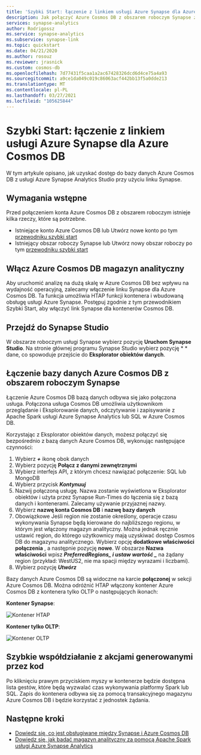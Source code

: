 ```yaml
---
title: 'Szybki Start: łączenie z linkiem usługi Azure Synapse dla Azure Cosmos DB'
description: Jak połączyć Azure Cosmos DB z obszarem roboczym Synapse za pomocą linku Synapse
services: synapse-analytics
author: Rodrigossz
ms.service: synapse-analytics
ms.subservice: synapse-link
ms.topic: quickstart
ms.date: 04/21/2020
ms.author: rosouz
ms.reviewer: jrasnick
ms.custom: cosmos-db
ms.openlocfilehash: 7d77431f5caa1a2ac67428326dcd6d4ce75a4a93
ms.sourcegitcommit: a9ce1da049c019c86063acf442bb13f5a0dde213
ms.translationtype: MT
ms.contentlocale: pl-PL
ms.lasthandoff: 03/27/2021
ms.locfileid: "105625844"
---
```

# <a name="quickstart-connect-to-azure-synapse-link-for-azure-cosmos-db"></a>Szybki Start: łączenie z linkiem usługi Azure Synapse dla Azure Cosmos DB

W tym artykule opisano, jak uzyskać dostęp do bazy danych Azure Cosmos DB z usługi Azure Synapse Analytics Studio przy użyciu linku Synapse. 

## <a name="prerequisites"></a>Wymagania wstępne

Przed połączeniem konta Azure Cosmos DB z obszarem roboczym istnieje kilka rzeczy, które są potrzebne.

* Istniejące konto Azure Cosmos DB lub Utwórz nowe konto po tym [przewodniku szybki start](../cosmos-db/how-to-manage-database-account.md)
* Istniejący obszar roboczy Synapse lub Utwórz nowy obszar roboczy po tym [przewodniku szybki start](./quickstart-create-workspace.md) 

## <a name="enable-azure-cosmos-db-analytical-store"></a>Włącz Azure Cosmos DB magazyn analityczny

Aby uruchomić analizę na dużą skalę w Azure Cosmos DB bez wpływu na wydajność operacyjną, zalecamy włączenie linku Synapse dla Azure Cosmos DB. Ta funkcja umożliwia HTAP funkcji kontenera i wbudowaną obsługę usługi Azure Synapse. Postępuj zgodnie z tym przewodnikiem Szybki Start, aby włączyć link Synapse dla kontenerów Cosmos DB.

## <a name="navigate-to-synapse-studio"></a>Przejdź do Synapse Studio

W obszarze roboczym usługi Synapse wybierz pozycję **Uruchom Synapse Studio**. Na stronie głównej programu Synapse Studio wybierz pozycję * * dane, co spowoduje przejście do **Eksplorator obiektów danych**.

## <a name="connect-an-azure-cosmos-db-database-to-a-synapse-workspace"></a>Łączenie bazy danych Azure Cosmos DB z obszarem roboczym Synapse

Łączenie Azure Cosmos DB bazą danych odbywa się jako połączona usługa. Połączona usługa Cosmos DB umożliwia użytkownikom przeglądanie i Eksplorowanie danych, odczytywanie i zapisywanie z Apache Spark usługi Azure Synapse Analytics lub SQL w Azure Cosmos DB.

Korzystając z Eksplorator obiektów danych, możesz połączyć się bezpośrednio z bazą danych Azure Cosmos DB, wykonując następujące czynności:

1. Wybierz ***+*** ikonę obok danych
2. Wybierz pozycję **Połącz z danymi zewnętrznymi**
3. Wybierz interfejs API, z którym chcesz nawiązać połączenie: SQL lub MongoDB
4. Wybierz przycisk ***Kontynuuj***
5. Nazwij połączoną usługę. Nazwa zostanie wyświetlona w Eksplorator obiektów i użyta przez Synapse Run-Times do łączenia się z bazą danych i kontenerami. Zalecamy używanie przyjaznej nazwy.
6. Wybierz **nazwę konta Cosmos DB** i **nazwę bazy danych**
7. Obowiązkowe Jeśli region nie zostanie określony, operacje czasu wykonywania Synapse będą kierowane do najbliższego regionu, w którym jest włączony magazyn analityczny. Można jednak ręcznie ustawić region, do którego użytkownicy mają uzyskiwać dostęp Cosmos DB do magazynu analitycznego. Wybierz opcję **dodatkowe właściwości połączenia** , a następnie pozycję **nowe**. W obszarze **Nazwa właściwości** wpisz **_PreferredRegions_*_ i ustaw wartość _*** na żądany region (przykład: WestUS2, nie ma spacji między wyrazami i liczbami).
8. Wybierz pozycję ***Utwórz***

Bazy danych Azure Cosmos DB są widoczne na karcie **połączonej** w sekcji Azure Cosmos DB. Można odróżnić HTAP włączony kontener Azure Cosmos DB z kontenera tylko OLTP o następujących ikonach:

**Kontener Synapse**:

![Kontener HTAP](./media/quickstart-connect-synapse-link-cosmosdb/htap-container.png)

**Kontener tylko OLTP**:

![Kontener OLTP](./media/quickstart-connect-synapse-link-cosmosdb/oltp-container.png)

## <a name="quickly-interact-with-code-generated-actions"></a>Szybkie współdziałanie z akcjami generowanymi przez kod

Po kliknięciu prawym przyciskiem myszy w kontenerze będzie dostępna lista gestów, które będą wyzwalać czas wykonywania platformy Spark lub SQL. Zapis do kontenera odbywa się za pomocą transakcyjnego magazynu Azure Cosmos DB i będzie korzystać z jednostek żądania.  

## <a name="next-steps"></a>Następne kroki

* [Dowiedz się, co jest obsługiwane między Synapse i Azure Cosmos DB](./synapse-link/concept-synapse-link-cosmos-db-support.md)
* [Dowiedz się, jak badać magazyn analityczny za pomocą Apache Spark usługi Azure Synapse Analytics](synapse-link/how-to-query-analytical-store-spark.md)